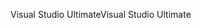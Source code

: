 <span data-ttu-id="4807d-101">Visual Studio Ultimate</span><span class="sxs-lookup"><span data-stu-id="4807d-101">Visual Studio Ultimate</span></span>